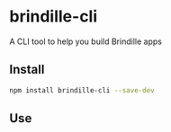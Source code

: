 # brindille-cli
A CLI tool to help you build Brindille apps

## Install
```bash
npm install brindille-cli --save-dev
```

## Use
